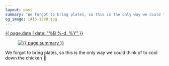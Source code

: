 ```yaml
---
layout: post
summary: 'We forgot to bring plates, so this is the only way we could think of to cool down the chicken 🍗'
og_image: 1416-1280.jpg
---
```


<div class="post">
 <time>
  <a href="/1416">
   {{ page.date | date: "%B %-d, %Y" }}
  </a>
 </time>
 <a href="/1416">
  <figure data-taken="7/28/2021">
   <img alt="{{ page.summary }}" sizes="(min-width: 700px) 50vw, calc(100vw - 2rem)" src="{{ site.assets_url }}/1416-640.jpg" srcset="{{ site.assets_url }}/1416-320.jpg 320w, {{ site.assets_url }}/1416-640.jpg 640w, {{ site.assets_url }}/1416-960.jpg 960w, {{ site.assets_url }}/1416-1280.jpg 1280w"/>
  </figure>
 </a>
 <span>
  We forgot to bring plates, so this is the only way we could think of to cool down the chicken 🍗
 </span>
</div>
